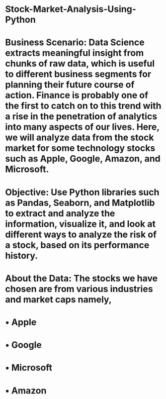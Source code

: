 # Stock-Market-Analysis-Using-Python
# Business Scenario: Data Science extracts meaningful insight from chunks of raw data, which is useful to different business segments for planning their future course of action. Finance is probably one of the first to catch on to this trend with a rise in the penetration of analytics into many aspects of our lives. Here, we will analyze data from the stock market for some technology stocks such as Apple, Google, Amazon, and Microsoft.
# Objective: Use Python libraries such as Pandas, Seaborn, and Matplotlib to extract and analyze the information, visualize it, and look at different ways to analyze the risk of a stock, based on its performance history.
# About the Data: The stocks we have chosen are from various industries and market caps namely,
# • Apple
# • Google
# • Microsoft
# • Amazon

